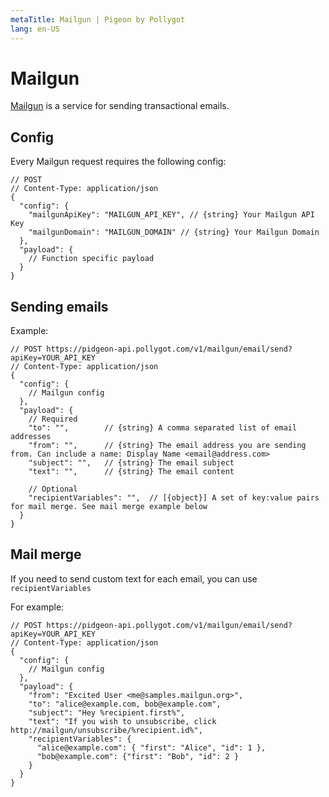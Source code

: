```yaml
---
metaTitle: Mailgun | Pigeon by Pollygot
lang: en-US
---
```


# Mailgun

[Mailgun](mailgun.com) is a service for sending transactional emails.

## Config

Every Mailgun request requires the following config:

```json5
// POST 
// Content-Type: application/json
{
  "config": { 
    "mailgunApiKey": "MAILGUN_API_KEY", // {string} Your Mailgun API Key
    "mailgunDomain": "MAILGUN_DOMAIN" // {string} Your Mailgun Domain
  },
  "payload": { 
    // Function specific payload
  }
}
```

## Sending emails

Example:

```json5
// POST https://pidgeon-api.pollygot.com/v1/mailgun/email/send?apiKey=YOUR_API_KEY
// Content-Type: application/json
{
  "config": { 
    // Mailgun config
  },
  "payload": {
    // Required
    "to": "",        // {string} A comma separated list of email addresses
    "from": "",      // {string} The email address you are sending from. Can include a name: Display Name <email@address.com>
    "subject": "",   // {string} The email subject
    "text": "",      // {string} The email content

    // Optional
    "recipientVariables": "",  // [{object}] A set of key:value pairs for mail merge. See mail merge example below
  }
}
```

## Mail merge 

If you need to send custom text for each email, you can use `recipientVariables` 

For example:

```json5
// POST https://pidgeon-api.pollygot.com/v1/mailgun/email/send?apiKey=YOUR_API_KEY
// Content-Type: application/json
{
  "config": { 
    // Mailgun config
  },
  "payload": {
    "from": "Excited User <me@samples.mailgun.org>",
    "to": "alice@example.com, bob@example.com",
    "subject": "Hey %recipient.first%",
    "text": "If you wish to unsubscribe, click http://mailgun/unsubscribe/%recipient.id%",
    "recipientVariables": {
      "alice@example.com": { "first": "Alice", "id": 1 }, 
      "bob@example.com": {"first": "Bob", "id": 2 }
    }
  }
}
```
